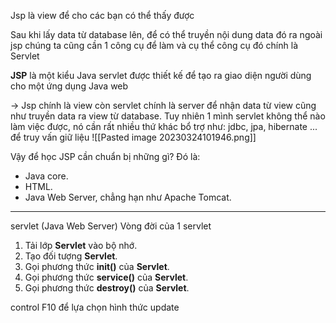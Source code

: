 Jsp là view để cho các bạn có thể thấy được

Sau khi lấy data từ database lên, để có thể truyền nội dung data đó ra ngoài jsp chúng ta cũng cần 1 công cụ để làm và cụ thể công cụ đó chính là Servlet

**JSP** là một kiểu Java servlet được thiết kế để tạo ra giao diện người dùng cho một ứng dụng Java web

-> Jsp chính là view còn servlet chính là server để nhận data từ view cũng như truyền data ra view từ database. Tuy nhiên 1 mình servlet không thể nào làm việc được, nó cần rất nhiều thứ khác bổ trợ như: jdbc, jpa, hibernate ... để truy vấn giữ liệu
![[Pasted image 20230324101946.png]]

Vậy để học JSP cần chuẩn bị những gì? Đó là:

-   Java core.
-   HTML.
-   Java Web Server, chẳng hạn như Apache Tomcat.

---------
servlet (Java Web Server)
Vòng đời của 1 servlet
1.  Tải lớp **Servlet** vào bộ nhớ.
2.  Tạo đối tượng **Servlet**.
3.  Gọi phương thức **init()** của **Servlet**.
4.  Gọi phương thức **service()** của **Servlet**.
5.  Gọi phương thức **destroy()** của **Servlet**.

control F10 để lựa chọn hình thức update 